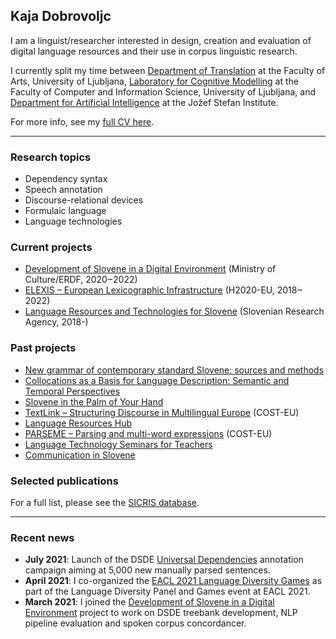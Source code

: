 ## Kaja Dobrovoljc
I am a linguist/researcher interested in design, creation and evaluation of digital language resources and their use in corpus linguistic research. 

I currently split my time between [Department of Translation](https://prevajalstvo.ff.uni-lj.si/en) at the Faculty of Arts, University of Ljubljana, [Laboratory for Cognitive Modelling](https://www.fri.uni-lj.si/en/laboratory/lkm) at the Faculty of Computer and Information Science, University of Ljubljana, and [Department for Artificial Intelligence](https://ailab.ijs.si/) at the Jožef Stefan Institute. 

For more info, see my [full CV here](https://github.com/kajad/kajad.github.io/blob/main/pdf/cv_kd_en_092021.pdf).

---
### Research topics
- Dependency syntax
- Speech annotation
- Discourse-relational devices
- Formulaic language
- Language technologies

### Current projects

- [Development of Slovene in a Digital Environment](https://slovenscina.eu/en) (Ministry of Culture/ERDF, 2020‒2022)
- [ELEXIS – European Lexicographic Infrastructure](https://elex.is/) (H2020-EU, 2018‒2022)
- [Language Resources and Technologies for Slovene](http://www.sicris.si/public/jqm/prg.aspx?lang=eng&opdescr=search&opt=2&subopt=700&code1=cmn&code2=auto&psize=1&hits=1&page=1&count=&search_term=pedago%C5%A1ka%20fakulteta&id=17683&slng=&order_by=) (Slovenian Research Agency, 2018-) 

### Past projects
- [New grammar of contemporary standard Slovene: sources and methods](https://slovnica.ijs.si/?lang=en)
- [Collocations as a Basis for Language Description: Semantic and Temporal Perspectives](https://www.cjvt.si/kolos/en/)
- [Slovene in the Palm of Your Hand](http://projekt.slo-na-dlani.si/en/)
- [TextLink – Structuring Discourse in Multilingual Europe](http://www.textlink.ii.metu.edu.tr/) (COST-EU)
- [Language Resources Hub](https://viri.trojina.si/)
- [PARSEME – Parsing and multi-word expressions](https://typo.uni-konstanz.de/parseme/) (COST-EU)
- [Language Technology Seminars for Teachers](http://ucitelji.sdjt.si/)
- [Communication in Slovene](http://eng.slovenscina.eu/)

### Selected publications

For a full list, please see the [SICRIS database](https://bib.cobiss.net/bibliographies/si/webBiblio/bib201_20210923_153106_36491.html).

---
### Recent news
- **July 2021**: Launch of the DSDE [Universal Dependencies](https://universaldependencies.org/) annotation campaign aiming at 5,000 new manually parsed sentences.  
- **April 2021**: I co-organized the [EACL 2021 Language Diversity Games](https://gitlab.com/ceramisch/eacl21diversity/-/wikis/EACL-2021-language-diversity-panel-and-games) as part of the Language Diversity Panel and Games event at EACL 2021.
- **March 2021**: I joined the [Development of Slovene in a Digital Environment](https://slovenscina.eu/en) project to work on DSDE treebank development, NLP pipeline evaluation and spoken corpus concordancer.

